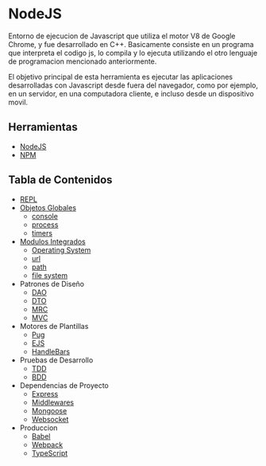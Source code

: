 # NodeJS

Entorno de ejecucion de Javascript que utiliza el motor V8 de Google Chrome, y fue desarrollado en C++. Basicamente consiste en un programa que interpreta el codigo js, lo compila y lo ejecuta utilizando el otro lenguaje de programacion mencionado anteriormente.

El objetivo principal de esta herramienta es ejecutar las aplicaciones desarrolladas con Javascript desde fuera del navegador, como por ejemplo, en un servidor, en una computadora cliente, e incluso desde un dispositivo movil.

## Herramientas

* [NodeJS](https://nodejs.org/en/)
* [NPM](https://www.npmjs.com/)

## Tabla de Contenidos

* [REPL](./docs/repl.md)
* [Objetos Globales](./docs/global.md)
    * [console](./docs/global.md#console)
    * [process](./docs/global.md#process)
    * [timers](./docs/global.md#timers)
* [Modulos Integrados](./docs/core.md)
    * [Operating System](./docs/core.md#os)
    * [url](./docs/core.md#url)
    * [path](./docs/core.md#path)
    * [file system](./docs/core.md#fs)
* Patrones de Diseño
    * [DAO](./docs/dao.md)
    * [DTO](./docs/dto.md)
    * [MRC](./docs/mrc.md)
    * [MVC](./docs/mvc.md)
* Motores de Plantillas
    * [Pug](./docs/pug.md)
    * [EJS](./docs/ejs.md)
    * [HandleBars](./docs/hbs.md)
* Pruebas de Desarrollo
    * [TDD](./docs/tdd.md)
    * [BDD](./docs/bdd.md)
* Dependencias de Proyecto
    * [Express](./docs/express.md)
    * [Middlewares](./docs/middleware.md)
    * [Mongoose](./docs/mongoose.md)
    * [Websocket](./docs/websocket.md)
* Produccion
    * [Babel](./docs/babel.md)
    * [Webpack](./docs/webpack.md)
    * [TypeScript](./docs/typescript.md)